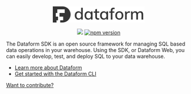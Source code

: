 <p align="center">
  <img width="250" src="/static/images/dataform_logo.svg">
</p>

<div align="center">
  <img src="https://storage.googleapis.com/dataform-cloud-build-badges/build/status.svg" />
  <a href="https://www.npmjs.com/package/@dataform/cli"><img src="https://badge.fury.io/js/%40dataform%2Fcli.svg" alt="npm version" height="18"></a>
</div>

The Dataform SDK is an open source framework for managing SQL based data operations in your warehouse.
Using the SDK, or Dataform Web, you can easily develop, test, and deploy SQL to your data warehouse.

- [Learn more about Dataform](https://dataform.co/)
- [Get started with the Dataform CLI](https://docs.dataform.co/guides/command-line-interface/)

[Want to contribute?](contributors.md)
